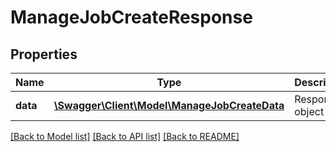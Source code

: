 # ManageJobCreateResponse

## Properties
Name | Type | Description | Notes
------------ | ------------- | ------------- | -------------
**data** | [**\Swagger\Client\Model\ManageJobCreateData**](ManageJobCreateData.md) | Response object | 

[[Back to Model list]](../README.md#documentation-for-models) [[Back to API list]](../README.md#documentation-for-api-endpoints) [[Back to README]](../README.md)


